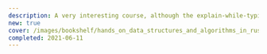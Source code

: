 ```yaml
---
description: A very interesting course, although the explain-while-typing style is not suited for the more complex topics, which would much benefit from a dedicated explanation.<br>Probably, a good choice for those familiar with the topics!
new: true
cover: /images/bookshelf/hands_on_data_structures_and_algorithms_in_rust.jpg
completed: 2021-06-11
---
```

